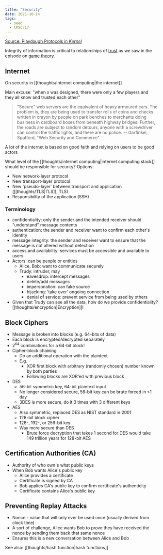 ```yaml
---
title: "Security"
date: 2021-10-14
tags:
  - seed
  - CPSC317
---
```


[Source: Playdough Protocols in _Kernel_](https://kernel.community/en/learn/module-1/playdough-protocols)

Integrity of information is critical to relationships of [trust](thoughts/trust.md) as we saw in the episode on [game theory](thoughts/game%20theory.md).

## Internet

On security in [[thoughts/internet computing|the internet]]

Main excuse: "when $x$ was designed, there were only a few players and they all know and trusted each other"

> "Secure" web servers are the equivalent of heavy armoured cars. The problem is, they are being used to transfer rolls of coins and checks written in crayon by people on park benches to merchants doing business in cardboard boxes from beneath highway bridges. Further, the roads are subject to random detours, anyone with a screwdriver can control the traffic lights, and there are no police. -- Garfinkel, Spafford, "Web Security and Commerce"

A lot of the internet is based on good faith and relying on users to be good actors

What level of the [[thoughts/internet computing|internet computing stack]] should be responsible for security? Options:

- New network-layer protocol
- New transport-layer protocol
- New 'pseudo-layer' between transport and application ([[thoughts/TLS|TLS]], TLS)
- Responsibility of the application (SSH)

### Terminology

- confidentiality: only the sender and the intended receiver should "understand" message contents
- authentication: the sender and receiver want to confirm each other's identity
- message integrity: the sender and receiver want to ensure that the message is not altered without detection
- access and availability: services must be accessible and available to users
- Actors: can be people or entities
  - Alice, Bob: want to communicate securely
  - Trudy: intruder, may
    - eavesdrop: intercept messages
    - delete/add messages
    - impersonation: can fake source
    - hijacking: 'take over' ongoing connection
    - denial of service: prevent service from being used by others
- Given that Trudy can see all the data, how do we provide confidentiality? [[thoughts/encryption|Encryption]]!

## Block Ciphers

- Message is broken into blocks (e.g. 64-bits of data)
- Each block is encrypted/decrypted separately
- $2^{64}$ combinations for a 64-bit block!
- Cipher-block chaining
  - Do an additional operation with the plaintext
  - E.g.
    - XOR first block with arbitrary (randomly chosen) number known by both parties
    - Following blocks are XOR'ed with previous block
- DES
  - 56-bit symmetric key, 64-bit plaintext input
  - No longer considered secure, 56-bit key can be brute forced in <1 day
  - 3DES is more secure, do it 3 times with 3 different keys
- AES
  - Also symmetric, replaced DES as NIST standard in 2001
  - 128-bit block cipher
  - 128-, 192-, or 256-bit key
  - Way more secure than DES
    - Brute force decryption that takes 1 second for DES would take 149 trillion years for 128-bit AES

## Certification Authorities (CA)

- Authority of who own's what public keys
- When Bob wants Alice's public key
  - Alice provides a certificate
  - Certificate is signed by CA
  - Bob applies CA's public key to confirm certificate's authenticity
  - Certificate contains Alice's public key

## Preventing Replay Attacks

- Nonce - value that will only ever be used once (usually derived from clock time)
- A sort of challenge, Alice wants Bob to prove they have received the nonce by sending them back that same nonce
- Ensures this is a new conversation between Alice and Bob

See also: [[thoughts/hash function|hash functions]]
